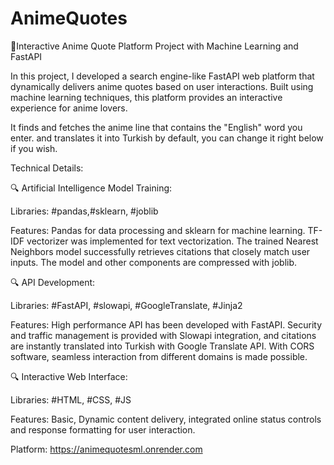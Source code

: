 # AnimeQuotes
🚀Interactive Anime Quote Platform Project with Machine Learning and FastAPI



In this project, I developed a search engine-like FastAPI web platform that dynamically delivers anime quotes based on user interactions. Built using machine learning techniques, this platform provides an interactive experience for anime lovers.

It finds and fetches the anime line that contains the "English" word you enter. and translates it into Turkish by default, you can change it right below if you wish.



Technical Details:



🔍 Artificial Intelligence Model Training:



Libraries: #pandas,#sklearn, #joblib

Features: Pandas for data processing and sklearn for machine learning. TF-IDF vectorizer was implemented for text vectorization. The trained Nearest Neighbors model successfully retrieves citations that closely match user inputs. The model and other components are compressed with joblib.



🔍 API Development:



Libraries: #FastAPI, #slowapi, #GoogleTranslate, #Jinja2

Features: High performance API has been developed with FastAPI. Security and traffic management is provided with Slowapi integration, and citations are instantly translated into Turkish with Google Translate API. With CORS software, seamless interaction from different domains is made possible.



🔍 Interactive Web Interface:



Libraries: #HTML, #CSS, #JS

Features: Basic, Dynamic content delivery, integrated online status controls and response formatting for user interaction.



Platform: https://animequotesml.onrender.com
